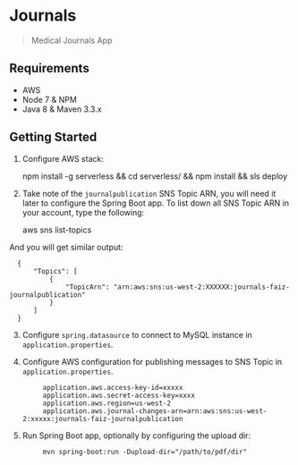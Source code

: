# Journals

> Medical Journals App


## Requirements

- AWS
- Node 7 & NPM
- Java 8 & Maven 3.3.x

## Getting Started

1. Configure AWS stack:

      npm install -g serverless && cd serverless/ && npm install && sls deploy
      
2. Take note of the `journalpublication` SNS Topic ARN, you will need it later to configure the Spring Boot app. 
  To list down all SNS Topic ARN in your account, type the following:
      
      aws sns list-topics
      
  And you will get similar output:
  
      {
          "Topics": [
              {
                  "TopicArn": "arn:aws:sns:us-west-2:XXXXXX:journals-faiz-journalpublication"
              }
          ]
      }

3. Configure `spring.datasource` to connect to MySQL instance in `application.properties`.

4. Configure AWS configuration for publishing messages to SNS Topic in  `application.properties`.

            application.aws.access-key-id=xxxxx
            application.aws.secret-access-key=xxxx
            application.aws.region=us-west-2
            application.aws.journal-changes-arn=arn:aws:sns:us-west-2:xxxxx:journals-faiz-journalpublication

5. Run Spring Boot app, optionally by configuring the upload dir:

            mvn spring-boot:run -Dupload-dir="/path/to/pdf/dir"
